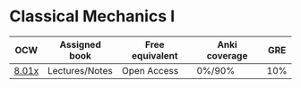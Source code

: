 

# Classical Mechanics I


| OCW    | Assigned book       | Free equivalent | Anki coverage | GRE   |
| ------- | ------------- | ------------------- | --------------- | ------------- |
| [8.01x](https://ocw.mit.edu/courses/physics/8-01x-physics-i-classical-mechanics-with-an-experimental-focus-fall-2002/index.htm)           | Lectures/Notes      | Open Access     | 0%/90%        | 10%   |
